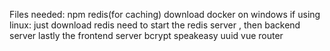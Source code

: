 Files needed:
npm
redis(for caching)
download docker on windows
if using linux: just download redis
need to start the redis server , then backend server lastly the frontend server
bcrypt
speakeasy
uuid
vue router